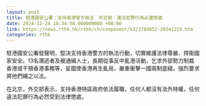 ```yaml
---
layout: post
title: 駐港國安公署：支持香港警方執法　外交部：違法犯罪行為必遭懲處
date: 2024-12-24 18:34:58.000000000 +08:00
link: https://news.rthk.hk/rthk/ch/component/k2/1784852-20241224.htm
categories: rthk
---
```


駐港國安公署發聲明，堅決支持香港警方的執法行動，切實維護法律尊嚴、捍衞國家安全。13名潛逃者及被通緝人士，長期從事反中亂港活動，乞求外部勢力制裁香港或干預香港事務等，妄圖使香港再生亂局，嚴重衝擊一國兩制底綫，強烈要求將他們繩之以法。

在北京，外交部表示，支持香港特區政府依法履職，任何人都沒有法外特權，任何違法犯罪行為必然受到法律懲處。
